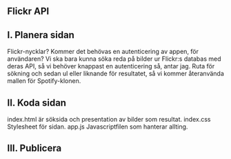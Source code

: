 Flickr API
------------------
I. Planera sidan
--------
Flickr-nycklar?
Kommer det behövas en autenticering av appen, för användaren? Vi ska bara kunna söka reda på bilder ur Flickr:s databas med deras API, så vi behöver knappast en autenticering så, antar jag.
Ruta för sökning och sedan ul eller liknande för resultatet, så vi kommer återanvända mallen för Spotify-klonen.




II. Koda sidan
---
index.html  är söksida och presentation av bilder som resultat.
index.css   Stylesheet för sidan.
app.js      Javascriptfilen som hanterar allting.



III. Publicera
---
